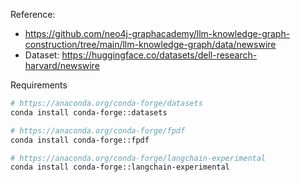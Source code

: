 Reference:
- https://github.com/neo4j-graphacademy/llm-knowledge-graph-construction/tree/main/llm-knowledge-graph/data/newswire
- Dataset: https://huggingface.co/datasets/dell-research-harvard/newswire

Requirements
``` sh
# https://anaconda.org/conda-forge/datasets
conda install conda-forge::datasets

# https://anaconda.org/conda-forge/fpdf
conda install conda-forge::fpdf

# https://anaconda.org/conda-forge/langchain-experimental
conda install conda-forge::langchain-experimental
```